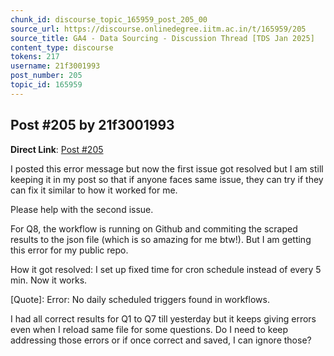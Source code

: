 ```yaml
---
chunk_id: discourse_topic_165959_post_205_00
source_url: https://discourse.onlinedegree.iitm.ac.in/t/165959/205
source_title: GA4 - Data Sourcing - Discussion Thread [TDS Jan 2025]
content_type: discourse
tokens: 217
username: 21f3001993
post_number: 205
topic_id: 165959
---
```


## Post #205 by 21f3001993

**Direct Link**: [Post #205](https://discourse.onlinedegree.iitm.ac.in/t/165959/205)

I posted this error message but now the first issue got resolved but I am still keeping it in my post so that if anyone faces same issue, they can try if they can fix it similar to how it worked for me.

Please help with the second issue.

For Q8, the workflow is running on Github and commiting the scraped results to the json file (which is so amazing for me btw!). But I am getting this error for my public repo.

How it got resolved: I set up fixed time for cron schedule instead of every 5 min. Now it works.

[Quote]: 
Error: No daily scheduled triggers found in workflows.

I had all correct results for Q1 to Q7 till yesterday but it keeps giving errors even when I reload same file for some questions. Do I need to keep addressing those errors or if once correct and saved, I can ignore those?
